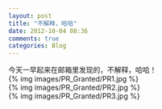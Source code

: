 ```yaml
---
layout: post
title: "不解释，哈哈"
date: 2012-10-04 08:36
comments: true
categories: Blog
---
```

今天一早起来在邮箱里发现的，不解释，哈哈！  
{% img images/PR_Granted/PR1.jpg %}  
{% img images/PR_Granted/PR2.jpg %}   
{% img images/PR_Granted/PR3.jpg %} 